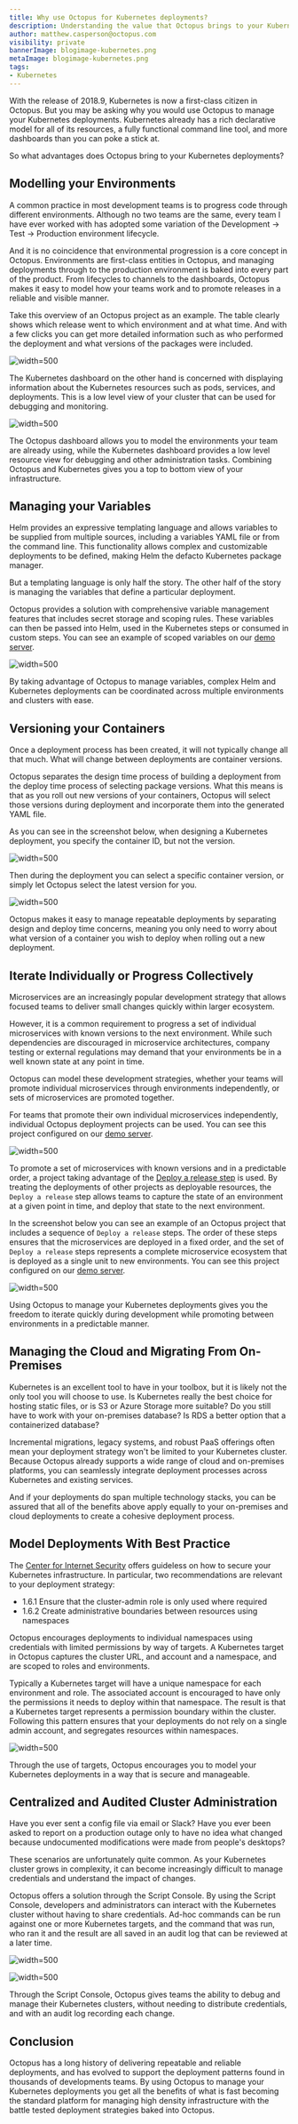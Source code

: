 ```yaml
---
title: Why use Octopus for Kubernetes deployments?
description: Understanding the value that Octopus brings to your Kubernetes deployments.
author: matthew.casperson@octopus.com
visibility: private
bannerImage: blogimage-kubernetes.png
metaImage: blogimage-kubernetes.png
tags:
- Kubernetes
---
```


With the release of 2018.9, Kubernetes is now a first-class citizen in Octopus. But you may be asking why you would use Octopus to manage your Kubernetes deployments. Kubernetes already has a rich declarative model for all of its resources, a fully functional command line tool, and more dashboards than you can poke a stick at.

So what advantages does Octopus bring to your Kubernetes deployments?

## Modelling your Environments

A common practice in most development teams is to progress code through different environments. Although no two teams are the same, every team I have ever worked with has adopted some variation of the Development -> Test -> Production environment lifecycle.

And it is no coincidence that environmental progression is a core concept in Octopus. Environments are first-class entities in Octopus, and managing deployments through to the production environment is baked into every part of the product. From lifecycles to channels to the dashboards, Octopus makes it easy to model how your teams work and to promote releases in a reliable and visible manner.

Take this overview of an Octopus project as an example. The table clearly shows which release went to which environment and at what time. And with a few clicks you can get more detailed information such as who performed the deployment and what versions of the packages were included.

![](dashboard.png "width=500")

The Kubernetes dashboard on the other hand is concerned with displaying information about the Kubernetes resources such as pods, services, and deployments. This is a low level view of your cluster that can be used for debugging and monitoring.

![](k8sdashboard.png "width=500")

The Octopus dashboard allows you to model the environments your team are already using, while the Kubernetes dashboard provides a low level resource view for debugging and other administration tasks. Combining Octopus and Kubernetes gives you a top to bottom view of your infrastructure.

## Managing your Variables

Helm provides an expressive templating language and allows variables to be supplied from multiple sources, including a variables YAML file or from the command line. This functionality allows complex and customizable deployments to be defined, making Helm the defacto Kubernetes package manager.

But a templating language is only half the story. The other half of the story is managing the variables that define a particular deployment.

Octopus provides a solution with comprehensive variable management features that includes secret storage and scoping rules. These variables can then be passed into Helm, used in the Kubernetes steps or consumed in custom steps. You can see an example of scoped variables on our [demo server](https://demo.octopus.com/app#/projects/configmap-urls/variables).

![](variables.png "width=500")

By taking advantage of Octopus to manage variables, complex Helm and Kubernetes deployments can be coordinated across multiple environments and clusters with ease.

## Versioning your Containers

Once a deployment process has been created, it will not typically change all that much. What will change between deployments are container versions.

Octopus separates the design time process of building a deployment from the deploy time process of selecting package versions. What this means is that as you roll out new versions of your containers, Octopus will select those versions during deployment and incorporate them into the generated YAML file.

As you can see in the screenshot below, when designing a Kubernetes deployment, you specify the container ID, but not the version.

![](octopuscontainer.png "width=500")

Then during the deployment you can select a specific container version, or simply let Octopus select the latest version for you.

![](octopusdeployment.png "width=500")

Octopus makes it easy to manage repeatable deployments by separating design and deploy time concerns, meaning you only need to worry about what version of a container you wish to deploy when rolling out a new deployment.

## Iterate Individually or Progress Collectively

Microservices are an increasingly popular development strategy that allows focused teams to deliver small changes quickly within larger ecosystem.

However, it is a common requirement to progress a set of individual microservices with known versions to the next environment. While such dependencies are discouraged in microservice architectures, company testing or external regulations may demand that your environments be in a well known state at any point in time.

Octopus can model these development strategies, whether your teams will promote individual microservices through environments independently, or sets of microservices are promoted together.

For teams that promote their own individual microservices independently, individual Octopus deployment projects can be used. You can see this project configured on our [demo server](https://demo.octopus.com/app#/projects/service-identity/overview).

![](individual.png "width=500")

To promote a set of microservices with known versions and in a predictable order, a project taking advantage of the [Deploy a release step](https://octopus.com/blog/deploy-release-step/deploy-release-step) is used. By treating the deployments of other projects as deployable resources, the `Deploy a release` step allows teams to capture the state of an environment at a given point in time, and deploy that state to the next environment.

In the screenshot below you can see an example of an Octopus project that includes a sequence of `Deploy a release` steps. The order of these steps ensures that the microservices are deployed in a fixed order, and the set of `Deploy a release` steps represents a complete microservice ecosystem that is deployed as a single unit to new environments. You can see this project configured on our [demo server](https://demo.octopus.com/app#/projects/coordinate-deployment/process).

![](deployarelease.png "width=500")

Using Octopus to manage your Kubernetes deployments gives you the freedom to iterate quickly during development while promoting between environments in a predictable manner.

## Managing the Cloud and Migrating From On-Premises

Kubernetes is an excellent tool to have in your toolbox, but it is likely not the only tool you will choose to use. Is Kubernetes really the best choice for hosting static files, or is S3 or Azure Storage more suitable? Do you still have to work with your on-premises database? Is RDS a better option that a containerized database?

Incremental migrations, legacy systems, and robust PaaS offerings often mean your deployment strategy won't be limited to your Kubernetes cluster. Because Octopus already supports a wide range of cloud and on-premises platforms, you can seamlessly integrate deployment processes across Kubernetes and existing services.

And if your deployments do span multiple technology stacks, you can be assured that all of the benefits above apply equally to your on-premises and cloud deployments to create a cohesive deployment process.

## Model Deployments With Best Practice

The [Center for Internet Security](https://www.cisecurity.org/benchmark/kubernetes/) offers guideless on how to secure your Kubernetes infrastructure. In particular, two recommendations are relevant to your deployment strategy:

* 1.6.1 Ensure that the cluster-admin role is only used where required
* 1.6.2 Create administrative boundaries between resources using namespaces

Octopus encourages deployments to individual namespaces using credentials with limited permissions by way of targets. A Kubernetes target in Octopus captures the cluster URL, and account and a namespace, and are scoped to roles and environments.

Typically a Kubernetes target will have a unique namespace for each environment and role. The associated account is encouraged to have only the permissions it needs to deploy within that namespace. The result is that a Kubernetes target represents a permission boundary within the cluster. Following this pattern ensures that your deployments do not rely on a single admin account, and segregates resources within namespaces.

![](targets.png "width=500")

Through the use of targets, Octopus encourages you to model your Kubernetes deployments in a way that is secure and manageable.

## Centralized and Audited Cluster Administration

Have you ever sent a config file via email or Slack? Have you ever been asked to report on a production outage only to have no idea what changed because undocumented modifications were made from people's desktops?

These scenarios are unfortunately quite common. As your Kubernetes cluster grows in complexity, it can become increasingly difficult to manage credentials and understand the impact of changes.

Octopus offers a solution through the Script Console. By using the Script Console, developers and administrators can interact with the Kubernetes cluster without having to share credentials. Ad-hoc commands can be run against one or more Kubernetes targets, and the command that was run, who ran it and the result are all saved in an audit log that can be reviewed at a later time.

![](scriptconsole.png "width=500")

![](tasklog.png "width=500")

Through the Script Console, Octopus gives teams the ability to debug and manage their Kubernetes clusters, without needing to distribute credentials, and with an audit log recording each change.

## Conclusion

Octopus has a long history of delivering repeatable and reliable deployments, and has evolved to support the deployment patterns found in thousands of developments teams. By using Octopus to manage your Kubernetes deployments you get all the benefits of what is fast becoming the standard platform for managing high density infrastructure with the battle tested deployment strategies baked into Octopus.
